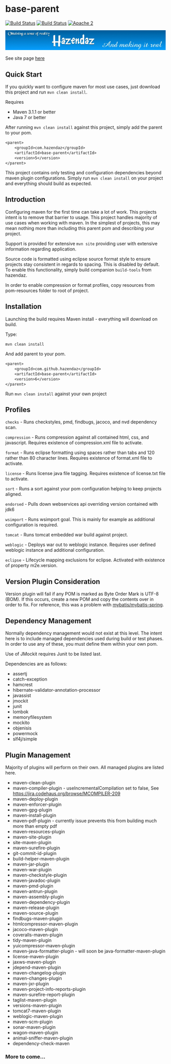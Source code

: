 ﻿# base-parent #

[![Build Status](https://travis-ci.org/hazendaz/base-parent.svg?branch=master)](https://travis-ci.org/hazendaz/base-parent)
[![Build Status](https://buildhive.cloudbees.com/job/hazendaz/job/base-parent/badge/icon)](https://buildhive.cloudbees.com/job/hazendaz/job/base-parent/)
[![Apache 2](http://img.shields.io/badge/license-Apache%202-blue.svg)](http://www.apache.org/licenses/LICENSE-2.0)

![hazendaz](src/site/resources/images/hazendaz-banner.jpg)

See site page [here](http://hazendaz.github.io/base-parent/)

## Quick Start ##

If you quickly want to configure maven for most use cases, just download this project and run `mvn clean install`.

Requires
- Maven 3.1.1 or better
- Java 7 or better

After running `mvn clean install` against this project, simply add the parent to your pom.

```
<parent>
    <groupId>com.hazendaz</groupId>
    <artifactId>base-parent</artifactId>
    <version>5</version>
</parent>
```

This project contains only testing and configuration dependencies beyond maven plugin configurations.  Simply run
`mvn clean install` on your project and everything should build as expected.

## Introduction ##

Configuring maven for the first time can take a lot of work. This projects intent is to remove that barrier to usage.
This project handles majority of use cases when working with maven.  In the simplest of projects, this may mean
nothing more than including this parent pom and describing your project.

Support is provided for extensive `mvn site` providing user with extensive information regarding application.

Source code is formatted using eclipse source format style to ensure projects stay consistent in regards to spacing.
This is disabled by default.  To enable this functionality, simply build companion `build-tools` from hazendaz.

In order to enable compression or format profiles, copy resources from pom-resources folder to root of project.

## Installation ##

Launching the build requires Maven install - everything will download on build.

Type:

    mvn clean install

And add parent to your pom.

```
<parent>
    <groupId>com.github.hazendaz</groupId>
    <artifactId>base-parent</artifactId>
    <version>6</version>
</parent>
```

Run `mvn clean install` against your own project

## Profiles ##

`checks` - Runs checkstyles, pmd, findbugs, jacoco, and nvd dependency scan.

`compression` - Runs compression against all contained html, css, and javascript.  Requires existence of compression.xml
file to activate.

`format` - Runs eclipse formatting using spaces rather than tabs and 120 rather than 80 character lines.  Requires
existence of format.xml file to activate.

`license` - Runs license java file tagging.  Requires existence of license.txt file to activate.

`sort` - Runs a sort against your pom configuration helping to keep projects aligned.

`endorsed` - Pulls down webservices api overriding version contained with jdk6

`wsimport` - Runs wsimport goal.  This is mainly for example as additional configuration is required.

`tomcat` - Runs tomcat embedded war build against project.

`weblogic` - Deploys war out to weblogic instance.  Requires user defined weblogic instance and additional configuration.

`eclipse` - Lifecycle mapping exclusions for eclipse.  Activated with existence of property m2e.version.

## Version Plugin Consideration ##

Version plugin will fail if any POM is marked as Byte Order Mark is UTF-8 (BOM).
If this occurs, create a new POM and copy the contents over in order to fix.
For reference, this was a problem with [mybatis/mybatis-spring](https://github.com/mybatis/spring/commit/684da1f52c414f4de231e353fc1ef3a8ae4a9f4f).

## Dependency Management ##

Normally dependency management would not exist at this level.  The intent here is to include managed dependencies used during build or test phases.
In order to use any of these, you must define them within your own pom.

Use of JMockit requires Junit to be listed last.

Dependencies are as follows:
- assertj
- catch-exception
- hamcrest
- hibernate-validator-annotation-processor
- javassist
- jmockit
- junit
- lombok
- memoryfilesystem
- mockito
- objenisis
- powermock
- slf4j/simple

## Plugin Management ##

Majority of plugins will perform on their own.  All managed plugins are listed here.

- maven-clean-plugin
- maven-compiler-plugin - useIncrementalCompilation set to false, See https://jira.codehaus.org/browse/MCOMPILER-209
- maven-deploy-plugin
- maven-enforcer-plugin
- maven-gpg-plugin
- maven-install-plugin
- maven-pdf-plugin - currently issue prevents this from building much more than empty pdf
- maven-resources-plugin
- maven-site-plugin
- site-maven-plugin
- maven-surefire-plugin
- git-commit-id-plugin
- build-helper-maven-plugin
- maven-jar-plugin
- maven-war-plugin
- maven-checkstyle-plugin
- maven-javadoc-plugin
- maven-pmd-plugin
- maven-antrun-plugin
- maven-assembly-plugin
- maven-dependency-plugin
- maven-release-plugin
- maven-source-plugin
- findbugs-maven-plugin
- htmlcompressor-maven-plugin
- jacoco-maven-plugin
- coveralls-maven-plugin
- tidy-maven-plugin
- yuicompressor-maven-plugin
- maven-java-formatter-plugin - will soon be java-formatter-maven-plugin
- license-maven-plugin
- jaxws-maven-plugin
- jdepend-maven-plugin
- maven-changelog-plugin
- maven-changes-plugin
- maven-jxr-plugin
- maven-project-info-reports-plugin
- maven-surefire-report-plugin
- taglist-maven-plugin
- versions-maven-plugin
- tomcat7-maven-plugin
- weblogic-maven-plugin
- maven-scm-plugin
- sonar-maven-plugin
- wagon-maven-plugin
- animal-sniffer-maven-plugin
- dependency-check-maven

### More to come... ###
